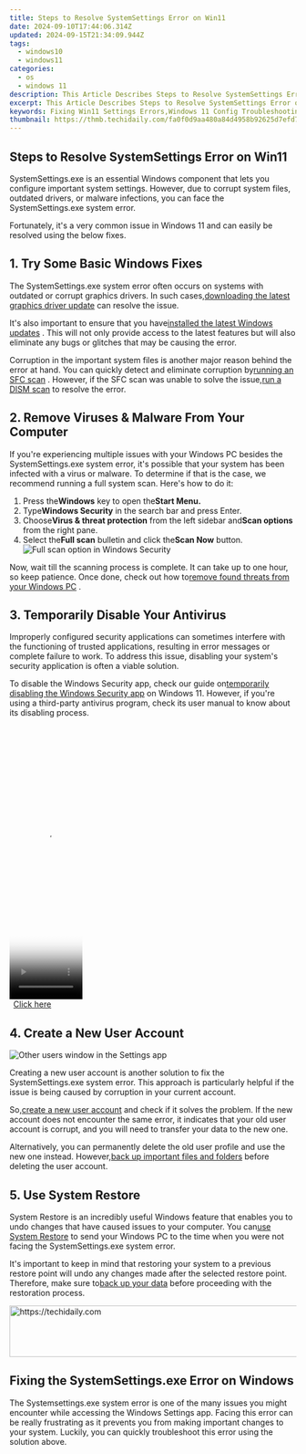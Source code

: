 ```yaml
---
title: Steps to Resolve SystemSettings Error on Win11
date: 2024-09-10T17:44:06.314Z
updated: 2024-09-15T21:34:09.944Z
tags:
  - windows10
  - windows11
categories:
  - os
  - windows 11
description: This Article Describes Steps to Resolve SystemSettings Error on Win11
excerpt: This Article Describes Steps to Resolve SystemSettings Error on Win11
keywords: Fixing Win11 Settings Errors,Windows 11 Config Troubleshooting,SystemSettings Win11 FIX,Resolve Win11 Errors Quickly,Win11 Configuration Fix Steps,Stop Win11 Settings Failure,Correcting Win11 Error Messages
thumbnail: https://thmb.techidaily.com/fa0f0d9aa480a84d4958b92625d7efd743147dd9e7afea427f137746eefc2011.png
---
```


## Steps to Resolve SystemSettings Error on Win11

 SystemSettings.exe is an essential Windows component that lets you configure important system settings. However, due to corrupt system files, outdated drivers, or malware infections, you can face the SystemSettings.exe system error.

 Fortunately, it's a very common issue in Windows 11 and can easily be resolved using the below fixes.

## 1\. Try Some Basic Windows Fixes

 The SystemSettings.exe system error often occurs on systems with outdated or corrupt graphics drivers. In such cases,[downloading the latest graphics driver update](https://www.makeuseof.com/update-graphics-drivers-in-windows-10/) can resolve the issue.

 It's also important to ensure that you have[installed the latest Windows updates](https://www.makeuseof.com/update-windows-manually/) . This will not only provide access to the latest features but will also eliminate any bugs or glitches that may be causing the error.

 Corruption in the important system files is another major reason behind the error at hand. You can quickly detect and eliminate corruption by[running an SFC scan](https://www.makeuseof.com/system-file-checker-sfc-windows/) . However, if the SFC scan was unable to solve the issue,[run a DISM scan](https://www.makeuseof.com/difference-between-chkdsk-sfc-and-dism-in-windows-10/) to resolve the error.

## 2\. Remove Viruses & Malware From Your Computer

 If you're experiencing multiple issues with your Windows PC besides the SystemSettings.exe system error, it's possible that your system has been infected with a virus or malware. To determine if that is the case, we recommend running a full system scan. Here's how to do it:

1. Press the**Windows** key to open the**Start Menu.**
2. Type**Windows Security** in the search bar and press Enter.
3. Choose**Virus & threat protection** from the left sidebar and**Scan options** from the right pane.
4. Select the**Full scan** bulletin and click the**Scan Now** button.  
![Full scan option in Windows Security](https://static1.makeuseofimages.com/wordpress/wp-content/uploads/2023/05/full-scan.jpg)

 Now, wait till the scanning process is complete. It can take up to one hour, so keep patience. Once done, check out how to[remove found threats from your Windows PC](https://www.makeuseof.com/microsoft-defender-antivirus-found-a-threat/) .

## 3\. Temporarily Disable Your Antivirus

 Improperly configured security applications can sometimes interfere with the functioning of trusted applications, resulting in error messages or complete failure to work. To address this issue, disabling your system's security application is often a viable solution.

 To disable the Windows Security app, check our guide on[temporarily disabling the Windows Security app](https://www.makeuseof.com/temporarily-disable-windows-security-windows-11/) on Windows 11\. However, if you're using a third-party antivirus program, check its user manual to know about its disabling process.

<!-- affiliate ads begin -->
<span id="1977028">
					<video width="128" height="480" style="cursor:pointer"
           poster="//a.impactradius-go.com/display-clicktoplayimage/1977028.png"
           onclick="if(!this.playClicked){this.play();this.setAttribute('controls',true);this.playClicked=true;}">
	   <source src="//a.impactradius-go.com/display-ad/22993-1977028">
	   <img src="//a.impactradius-go.com/display-clicktoplayimage/1977028.png" style="border: none; height: 100%; width: 100%; object-fit: contain">
	</video>
	<div style="width:80px;text-align:center"><a href="javascript:window.open(decodeURIComponent('https%3A%2F%2Fhomestyler.sjv.io%2Fc%2F5597632%2F1977028%2F22993'), '_blank');void(0);">Click here</a></div>
</span>
<img height="0" width="0" src="https://imp.pxf.io/i/5597632/1977028/22993" style="position:absolute;visibility:hidden;" border="0" />
<!-- affiliate ads end -->

## 4\. Create a New User Account

![Other users window in the Settings app](https://static1.makeuseofimages.com/wordpress/wp-content/uploads/2023/05/other-users.jpg)

 Creating a new user account is another solution to fix the SystemSettings.exe system error. This approach is particularly helpful if the issue is being caused by corruption in your current account.

 So,[create a new user account](https://www.makeuseof.com/ways-to-create-local-user-account-windows/) and check if it solves the problem. If the new account does not encounter the same error, it indicates that your old user account is corrupt, and you will need to transfer your data to the new one.

 Alternatively, you can permanently delete the old user profile and use the new one instead. However,[back up important files and folders](https://www.makeuseof.com/tag/backup-windows-files-folders/) before deleting the user account.

## 5\. Use System Restore

 System Restore is an incredibly useful Windows feature that enables you to undo changes that have caused issues to your computer. You can[use System Restore](https://www.makeuseof.com/use-system-restore-windows/) to send your Windows PC to the time when you were not facing the SystemSettings.exe system error.

 It's important to keep in mind that restoring your system to a previous restore point will undo any changes made after the selected restore point. Therefore, make sure to[back up your data](https://www.makeuseof.com/tag/ultimate-windows-10-data-backup-guide/) before proceeding with the restoration process.

<!-- affiliate ads begin -->
<a href="https://unicoeye.pxf.io/c/5597632/2134243/18498" target="_top" id="2134243">
  <img src="//a.impactradius-go.com/display-ad/18498-2134243" border="0" alt="https://techidaily.com" width="728" height="90"/>
</a>
<img height="0" width="0" src="https://unicoeye.pxf.io/i/5597632/2134243/18498" style="position:absolute;visibility:hidden;" border="0" />
<!-- affiliate ads end -->

## Fixing the SystemSettings.exe Error on Windows

 The Systemsettings.exe system error is one of the many issues you might encounter while accessing the Windows Settings app. Facing this error can be really frustrating as it prevents you from making important changes to your system. Luckily, you can quickly troubleshoot this error using the solution above.

<ins class="adsbygoogle"
     style="display:block"
     data-ad-format="autorelaxed"
     data-ad-client="ca-pub-7571918770474297"
     data-ad-slot="1223367746"></ins>

<ins class="adsbygoogle"
     style="display:block"
     data-ad-client="ca-pub-7571918770474297"
     data-ad-slot="8358498916"
     data-ad-format="auto"
     data-full-width-responsive="true"></ins>



